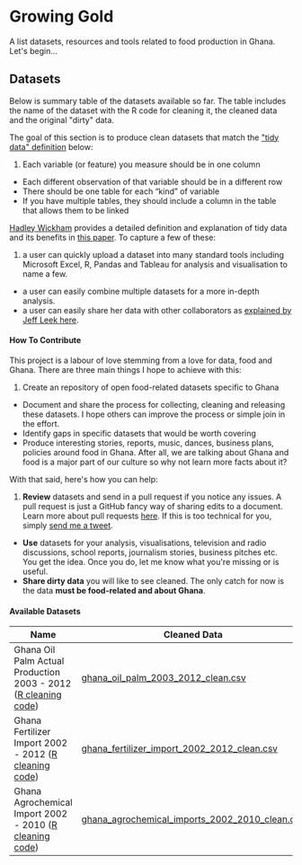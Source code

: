 # Growing Gold
A list datasets, resources and tools related to food production in Ghana. Let's begin...

## Datasets
Below is summary table of the datasets available so far. The table includes the name of the dataset with the R code for cleaning it, the cleaned data and the original "dirty" data.

The goal of this section is to produce clean datasets that match the ["tidy data" definition](https://en.wikipedia.org/wiki/Tidy_data) below:
 1. Each variable (or feature) you measure should be in one column
 + Each different observation of that variable should be in a different row
 + There should be one table for each “kind” of variable
 + If you have multiple tables, they should include a column in the table that allows them to be linked


 [Hadley Wickham](http://hadley.nz/) provides a detailed definition and explanation of tidy data and its benefits in [this paper](http://vita.had.co.nz/papers/tidy-data.pdf).  To capture a few of these:
  1. a user can quickly upload a dataset into many standard tools including  Microsoft Excel, R, Pandas and Tableau for analysis and visualisation to name a few.
  + a user can easily combine multiple datasets for a more in-depth analysis.
  + a user can easily share her data with other collaborators as [explained by Jeff Leek here](https://github.com/jtleek/datasharing).


  #### How To Contribute
  This project is a labour of love stemming from a love for data, food and Ghana. There are three main things I hope to achieve with this:
  1. Create an repository of open food-related datasets specific to Ghana
  + Document and share the process for collecting, cleaning and releasing these datasets. I hope others can improve the process or simple join in the effort.
  + Identify gaps in specific datasets that would be worth covering
  + Produce interesting stories, reports, music, dances, business plans, policies around food in Ghana. After all, we are talking about Ghana and food is a major part of our culture so why not learn more facts about it?


  With that said, here's how you can help:
  1. **Review** datasets and send in a pull request if you notice any issues. A pull request is just a GitHub fancy way of sharing edits to a document. Learn more about pull requests [here](https://help.github.com/articles/creating-a-pull-request/). If this is too technical for you, simply [send me a tweet](https://twitter.com/sdopoku).
  + **Use** datasets for your analysis, visualisations, television and radio discussions, school reports, journalism stories, business pitches etc. You get the idea. Once you do, let me know what you're missing or is useful.
  + **Share dirty data**  you will like to see cleaned. The only catch for now is the data **must be food-related and about Ghana**.



#### Available Datasets
Name |Cleaned Data | Dirty Data | Source  
-------- |------- |--------- | ---------
Ghana Oil Palm Actual Production 2003 - 2012 ([R cleaning code](/datasets/cleaning_code/ghana_oil_palm_actual_2003_2012.R)) | [ghana_oil_palm_2003_2012_clean.csv](/datasets/clean_data/ghana_oil_palm_2003_2012_clean.csv)| [ghana_oil_palm_2003_2012_dirty.csv](/datasets/dirty_data/ghana_oil_palm_2003_2012_dirty.csv)  | Page 20 - [Ghana Agriculture Facts & Figures](/datasets/sources/mofa_agriculture_ghana_facts_and_figures_2012.pdf)
Ghana Fertilizer Import 2002 - 2012  ([R cleaning code](/datasets/cleaning_code/ghana_fertilizer_import.R))| [ghana_fertilizer_import_2002_2012_clean.csv](/datasets/clean_data/ghana_fertilizer_import_2002_2012_clean.csv) | [ghana_fertilizer_import_2002_2012_dirty](/datasets/dirty_data/ghana_fertilizer_import_2002_2012_dirty.csv) | Page 54 - [Ghana Agriculture Facts & Figures](/datasets/sources/mofa_agriculture_ghana_facts_and_figures_2012.pdf)
Ghana Agrochemical Import 2002 - 2010  ([R cleaning code](/datasets/cleaning_code/ghana_agrochemical_imports.R))| [ghana_agrochemical_imports_2002_2010_clean.csv](/datasets/clean_data/ghana_agrochemical_imports_2002_2010_clean.csv) | [ghana_agrochemical_imports_2002_2010_dirty](/datasets/dirty_data/ghana_agrochemical_imports_2002_2010_dirty.csv) | Page 54 - [Ghana Agriculture Facts & Figures](/datasets/sources/mofa_agriculture_ghana_facts_and_figures_2012.pdf)
